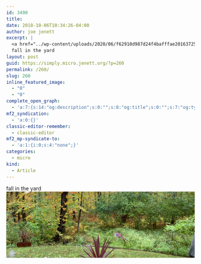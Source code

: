 ```yaml
---
id: 3490
title: 
date: 2018-10-06T10:34:26-04:00
author: joe jenett
excerpt: |
  <a href="../wp-content/uploads/2020/06/f62910d987d24f4bafffae2016372557.jpg"><img src="../wp-content/uploads/2020/06/f62910d987d24f4bafffae2016372557.jpg" width="600" height="211" style="height: auto;" class="sunlit_image" /></a>
  fall in the yard
layout: post
guid: https://simply.micro.jenett.org/?p=260
permalink: /260/
slug: 260
inline_featured_image:
  - "0"
  - "0"
complete_open_graph:
  - 'a:7:{s:14:"og:description";s:0:"";s:8:"og:title";s:0:"";s:7:"og:type";s:0:"";s:12:"twitter:card";s:7:"summary";s:15:"twitter:creator";s:0:"";s:19:"twitter:description";s:0:"";s:8:"og:image";s:0:"";}'
mf2_syndication:
  - 'a:0:{}'
classic-editor-remember:
  - classic-editor
mf2_mp-syndicate-to:
  - 'a:1:{i:0;s:4:"none";}'
categories:
  - micro
kind:
  - Article
---
```

fall in the yard<br />[<img loading="lazy" src="../wp-content/uploads/2020/06/f62910d987d24f4bafffae2016372557-scaled-1.jpg" />](../wp-content/uploads/2020/06/f62910d987d24f4bafffae2016372557-scaled-1.jpg)  